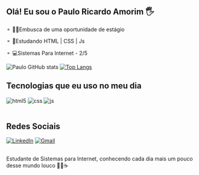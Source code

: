 ## Olá! Eu sou o Paulo Ricardo Amorim 🖐️
⚬ 👨‍💻Embusca de uma oportunidade de estágio

⚬ 📖Estudando HTML | CSS | Js

⚬ 💻Sistemas Para Internet - 2/5

![Paulo GitHub stats](https://github-readme-stats.vercel.app/api?username=Devprsilva&show_icons=true&theme=merko&count_private=true)
[![Top Langs](https://github-readme-stats.vercel.app/api/top-langs/?username=Devprsilva&layout=compact)](https://github.com/anuraghazra/github-readme-stats)
## Tecnologias que eu uso no meu dia

<div style="display: inline_block">
  <img align="center" alt="html5" src="https://img.shields.io/badge/HTML5-E34F26?style=for-the-badge&logo=html5&logoColor=white" />
  <img align="center" alt="css" src="https://img.shields.io/badge/CSS3-1572B6?style=for-the-badge&logo=css3&logoColor=white" />
  <img align="center" alt="js" src="https://img.shields.io/badge/JavaScript-F7DF1E?style=for-the-badge&logo=javascript&logoColor=black" />
</div><br/>
                                          
## Redes Sociais
[![LinkedIn](https://img.shields.io/badge/LinkedIn-0077B5?style=for-the-badge&logo=linkedin&logoColor=white)](https://www.linkedin.com/in/pauloricardoamorim/)
[![Gmail](https://img.shields.io/badge/Gmail-D14836?style=for-the-badge&logo=gmail&logoColor=white)](mailto:devprsilva@gmail.com?subject=Vaga%20de%20est%C3%A1gio%20&body=Ol%C3%A1%20Paulo%2C%20Tudo%20bem%3F%20Gostaria%20de%20falar%20com%20voc%C3%AA%20sobre%20uma%20oportunidade%20de%20est%C3%A1gio.)


<br/>
Estudante de Sistemas para Internet, conhecendo cada dia mais um pouco desse mundo louco 👨‍💻☕





